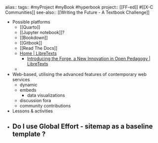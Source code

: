 alias::
tags:: #myProject #myBook #hyperbook 
project:: [[FF-ed]] #[[X-C Communities]] 
see-also:: [[Writing the Future - A Textbook Challenge]]
- Possible platforms
	- [[Quarto]]
	- [[Jupyter notebook]]?
	- [[Bookdown]]
	- [[Gitbook]]
	- [[Read The Docs]]
	- [Home | LibreTexts](https://libretexts.org/)
		- [Introducing the Forge, a New Innovation in Open Pedagogy | LibreTexts](https://libretexts.org/blog/2025/06/11/introducing-forge-new-innovation-open-pedagogy)
	-
- Web-based, utilising the advanced features of contemporary web services
	- dynamic
	- embeds
		- data visualizations
	- discussion fora
	- community contributions
- Lessons & activities
- Do I use Global Effort - sitemap as a baseline template ?
	-